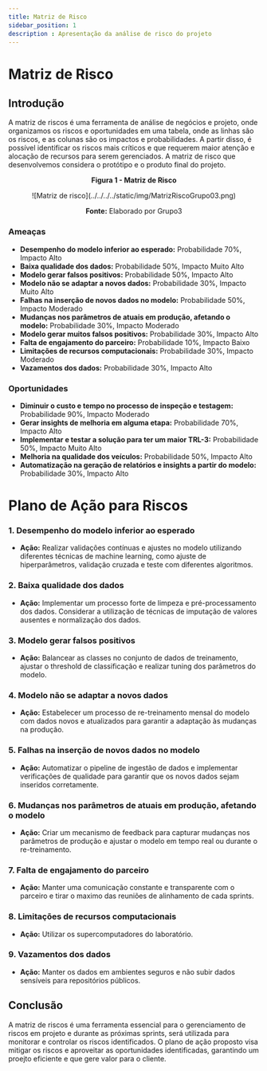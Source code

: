 ```yaml
---
title: Matriz de Risco
sidebar_position: 1
description : Apresentação da análise de risco do projeto
---
```


# Matriz de Risco

## Introdução

A matriz de riscos é uma ferramenta de análise de negócios e projeto, onde organizamos os riscos e oportunidades em uma tabela, onde as linhas são os riscos, e as colunas são os impactos e probabilidades. A partir disso, é possível identificar os riscos mais críticos e que requerem maior atenção e alocação de recursos para serem gerenciados. A matriz de risco que desenvolvemos considera o protótipo e o produto final do projeto.


<p align="center"><b> Figura 1 - Matriz de Risco</b></p>
<div align="center">
  ![Matriz de risco](../../../../static/img/MatrizRiscoGrupo03.png)
  <p><b>Fonte:</b> Elaborado por Grupo3</p>
</div>


### Ameaças

- **Desempenho do modelo inferior ao esperado:** Probabilidade 70%, Impacto Alto
- **Baixa qualidade dos dados:** Probabilidade 50%, Impacto Muito Alto
- **Modelo gerar falsos positivos:** Probabilidade 50%, Impacto Alto
- **Modelo não se adaptar a novos dados:** Probabilidade 30%, Impacto Muito Alto
- **Falhas na inserção de novos dados no modelo:** Probabilidade 50%, Impacto Moderado
- **Mudanças nos parâmetros de atuais em produção, afetando o modelo:** Probabilidade 30%, Impacto Moderado
- **Modelo gerar muitos falsos positivos:** Probabilidade 30%, Impacto Alto
- **Falta de engajamento do parceiro:** Probabilidade 10%, Impacto Baixo
- **Limitações de recursos computacionais:** Probabilidade 30%, Impacto Moderado
- **Vazamentos dos dados:** Probabilidade 30%, Impacto Alto

### Oportunidades

- **Diminuir o custo e tempo no processo de inspeção e testagem:** Probabilidade 90%, Impacto Moderado
- **Gerar insights de melhoria em alguma etapa:** Probabilidade 70%, Impacto Alto
- **Implementar e testar a solução para ter um maior TRL-3:** Probabilidade 50%, Impacto Muito Alto
- **Melhoria na qualidade dos veículos:** Probabilidade 50%, Impacto Alto
- **Automatização na geração de relatórios e insights a partir do modelo:** Probabilidade 30%, Impacto Alto

# Plano de Ação para Riscos

### 1. Desempenho do modelo inferior ao esperado
- **Ação:** Realizar validações contínuas e ajustes no modelo utilizando diferentes técnicas de machine learning, como ajuste de hiperparâmetros, validação cruzada e teste com diferentes algoritmos.

### 2. Baixa qualidade dos dados
- **Ação:** Implementar um processo forte de limpeza e pré-processamento dos dados. Considerar a utilização de técnicas de imputação de valores ausentes e normalização dos dados.

### 3. Modelo gerar falsos positivos
- **Ação:** Balancear as classes no conjunto de dados de treinamento, ajustar o threshold de classificação e realizar tuning dos parâmetros do modelo.

### 4. Modelo não se adaptar a novos dados
- **Ação:** Estabelecer um processo de re-treinamento mensal do modelo com dados novos e atualizados para garantir a adaptação às mudanças na produção.

### 5. Falhas na inserção de novos dados no modelo
- **Ação:** Automatizar o pipeline de ingestão de dados e implementar verificações de qualidade para garantir que os novos dados sejam inseridos corretamente.

### 6. Mudanças nos parâmetros de atuais em produção, afetando o modelo
- **Ação:** Criar um mecanismo de feedback para capturar mudanças nos parâmetros de produção e ajustar o modelo em tempo real ou durante o re-treinamento.

### 7. Falta de engajamento do parceiro
- **Ação:** Manter uma comunicação constante e transparente com o parceiro e tirar o maximo das reuniões de alinhamento de cada sprints.

### 8. Limitações de recursos computacionais
- **Ação:** Utilizar os supercomputadores do laboratório.

### 9. Vazamentos dos dados
- **Ação:** Manter os dados em ambientes seguros e não subir dados sensíveis para repositórios públicos.

## Conclusão

A matriz de riscos é uma ferramenta essencial para o gerenciamento de riscos em projeto e durante as próximas sprints, será utilizada para monitorar e controlar os riscos identificados. O plano de ação proposto visa mitigar os riscos e aproveitar as oportunidades identificadas, garantindo um proejto eficiente e que gere valor para o cliente.